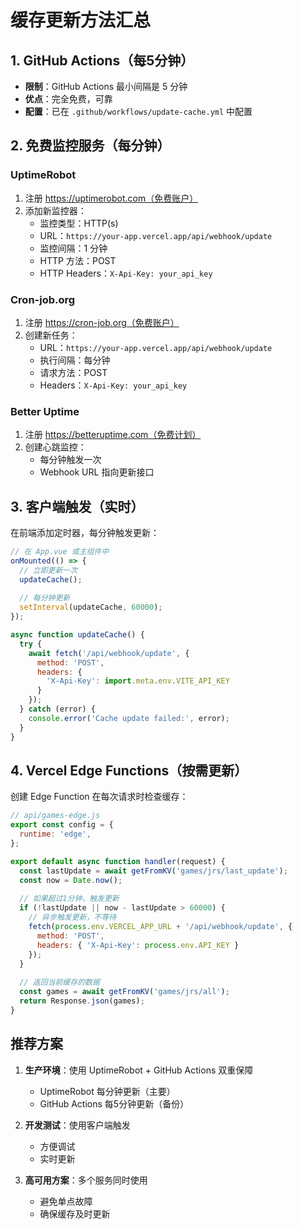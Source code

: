 # 缓存更新方法汇总

## 1. GitHub Actions（每5分钟）
- **限制**：GitHub Actions 最小间隔是 5 分钟
- **优点**：完全免费，可靠
- **配置**：已在 `.github/workflows/update-cache.yml` 中配置

## 2. 免费监控服务（每分钟）

### UptimeRobot
1. 注册 https://uptimerobot.com（免费账户）
2. 添加新监控器：
   - 监控类型：HTTP(s)
   - URL：`https://your-app.vercel.app/api/webhook/update`
   - 监控间隔：1 分钟
   - HTTP 方法：POST
   - HTTP Headers：`X-Api-Key: your_api_key`

### Cron-job.org
1. 注册 https://cron-job.org（免费账户）
2. 创建新任务：
   - URL：`https://your-app.vercel.app/api/webhook/update`
   - 执行间隔：每分钟
   - 请求方法：POST
   - Headers：`X-Api-Key: your_api_key`

### Better Uptime
1. 注册 https://betteruptime.com（免费计划）
2. 创建心跳监控：
   - 每分钟触发一次
   - Webhook URL 指向更新接口

## 3. 客户端触发（实时）

在前端添加定时器，每分钟触发更新：

```javascript
// 在 App.vue 或主组件中
onMounted(() => {
  // 立即更新一次
  updateCache();
  
  // 每分钟更新
  setInterval(updateCache, 60000);
});

async function updateCache() {
  try {
    await fetch('/api/webhook/update', {
      method: 'POST',
      headers: {
        'X-Api-Key': import.meta.env.VITE_API_KEY
      }
    });
  } catch (error) {
    console.error('Cache update failed:', error);
  }
}
```

## 4. Vercel Edge Functions（按需更新）

创建 Edge Function 在每次请求时检查缓存：

```javascript
// api/games-edge.js
export const config = {
  runtime: 'edge',
};

export default async function handler(request) {
  const lastUpdate = await getFromKV('games/jrs/last_update');
  const now = Date.now();
  
  // 如果超过1分钟，触发更新
  if (!lastUpdate || now - lastUpdate > 60000) {
    // 异步触发更新，不等待
    fetch(process.env.VERCEL_APP_URL + '/api/webhook/update', {
      method: 'POST',
      headers: { 'X-Api-Key': process.env.API_KEY }
    });
  }
  
  // 返回当前缓存的数据
  const games = await getFromKV('games/jrs/all');
  return Response.json(games);
}
```

## 推荐方案

1. **生产环境**：使用 UptimeRobot + GitHub Actions 双重保障
   - UptimeRobot 每分钟更新（主要）
   - GitHub Actions 每5分钟更新（备份）

2. **开发测试**：使用客户端触发
   - 方便调试
   - 实时更新

3. **高可用方案**：多个服务同时使用
   - 避免单点故障
   - 确保缓存及时更新